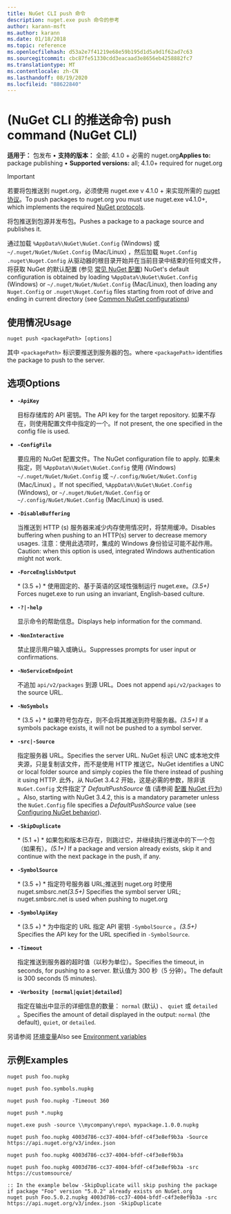 ```yaml
---
title: NuGet CLI push 命令
description: nuget.exe push 命令的参考
author: karann-msft
ms.author: karann
ms.date: 01/18/2018
ms.topic: reference
ms.openlocfilehash: d53a2e7f41219e68e59b195d1d5a9d1f62ad7c63
ms.sourcegitcommit: cbc87fe51330cdd3eacaad3e8656eb4258882fc7
ms.translationtype: MT
ms.contentlocale: zh-CN
ms.lasthandoff: 08/19/2020
ms.locfileid: "88622840"
---
```

# <a name="push-command-nuget-cli"></a><span data-ttu-id="78aab-103"> (NuGet CLI 的推送命令) </span><span class="sxs-lookup"><span data-stu-id="78aab-103">push command (NuGet CLI)</span></span>

<span data-ttu-id="78aab-104">**适用于：** 包发布 &bullet; **支持的版本：** 全部; 4.1.0 + 必需的 nuget.org</span><span class="sxs-lookup"><span data-stu-id="78aab-104">**Applies to:** package publishing &bullet; **Supported versions:** all; 4.1.0+ required for nuget.org</span></span>

> [!Important]
> <span data-ttu-id="78aab-105">若要将包推送到 nuget.org，必须使用 nuget.exe v 4.1.0 + 来实现所需的 [nuget 协议](../../api/nuget-protocols.md)。</span><span class="sxs-lookup"><span data-stu-id="78aab-105">To push packages to nuget.org you must use nuget.exe v4.1.0+, which implements the required [NuGet protocols](../../api/nuget-protocols.md).</span></span>

<span data-ttu-id="78aab-106">将包推送到包源并发布包。</span><span class="sxs-lookup"><span data-stu-id="78aab-106">Pushes a package to a package source and publishes it.</span></span>

<span data-ttu-id="78aab-107">通过加载 `%AppData%\NuGet\NuGet.Config` (Windows) 或 `~/.nuget/NuGet/NuGet.Config` (Mac/Linux) ，然后加载 `Nuget.Config` `.nuget\Nuget.Config` 从驱动器的根目录开始并在当前目录中结束的任何或文件，将获取 NuGet 的默认配置 (参见 [常见 NuGet 配置](../../consume-packages/configuring-nuget-behavior.md)) </span><span class="sxs-lookup"><span data-stu-id="78aab-107">NuGet's default configuration is obtained by loading `%AppData%\NuGet\NuGet.Config` (Windows) or `~/.nuget/NuGet/NuGet.Config` (Mac/Linux), then loading any `Nuget.Config` or `.nuget\Nuget.Config` files starting from root of drive and ending in current directory (see [Common NuGet configurations](../../consume-packages/configuring-nuget-behavior.md))</span></span>

## <a name="usage"></a><span data-ttu-id="78aab-108">使用情况</span><span class="sxs-lookup"><span data-stu-id="78aab-108">Usage</span></span>

```cli
nuget push <packagePath> [options]
```

<span data-ttu-id="78aab-109">其中 `<packagePath>` 标识要推送到服务器的包。</span><span class="sxs-lookup"><span data-stu-id="78aab-109">where `<packagePath>` identifies the package to push to the server.</span></span>

## <a name="options"></a><span data-ttu-id="78aab-110">选项</span><span class="sxs-lookup"><span data-stu-id="78aab-110">Options</span></span>

- **`-ApiKey`**

  <span data-ttu-id="78aab-111">目标存储库的 API 密钥。</span><span class="sxs-lookup"><span data-stu-id="78aab-111">The API key for the target repository.</span></span> <span data-ttu-id="78aab-112">如果不存在，则使用配置文件中指定的一个。</span><span class="sxs-lookup"><span data-stu-id="78aab-112">If not present,  the one specified in the config file is used.</span></span>

- **`-ConfigFile`**

  <span data-ttu-id="78aab-113">要应用的 NuGet 配置文件。</span><span class="sxs-lookup"><span data-stu-id="78aab-113">The NuGet configuration file to apply.</span></span> <span data-ttu-id="78aab-114">如果未指定，则 `%AppData%\NuGet\NuGet.Config` 使用 (Windows) `~/.nuget/NuGet/NuGet.Config` 或 `~/.config/NuGet/NuGet.Config` (Mac/Linux) 。</span><span class="sxs-lookup"><span data-stu-id="78aab-114">If not specified, `%AppData%\NuGet\NuGet.Config` (Windows), or `~/.nuget/NuGet/NuGet.Config` or `~/.config/NuGet/NuGet.Config` (Mac/Linux) is used.</span></span>

- **`-DisableBuffering`**

  <span data-ttu-id="78aab-115">当推送到 HTTP (s) 服务器来减少内存使用情况时，将禁用缓冲。</span><span class="sxs-lookup"><span data-stu-id="78aab-115">Disables buffering when pushing to an HTTP(s) server to decrease memory usages.</span></span> <span data-ttu-id="78aab-116">注意：使用此选项时，集成的 Windows 身份验证可能不起作用。</span><span class="sxs-lookup"><span data-stu-id="78aab-116">Caution: when this option is used, integrated Windows authentication might not work.</span></span>

- **`-ForceEnglishOutput`**

  <span data-ttu-id="78aab-117">\* (3.5 +) \* 使用固定的、基于英语的区域性强制运行 nuget.exe。</span><span class="sxs-lookup"><span data-stu-id="78aab-117">*(3.5+)* Forces nuget.exe to run using an invariant, English-based culture.</span></span>

- **`-?|-help`**

  <span data-ttu-id="78aab-118">显示命令的帮助信息。</span><span class="sxs-lookup"><span data-stu-id="78aab-118">Displays help information for the command.</span></span>

- **`-NonInteractive`**

  <span data-ttu-id="78aab-119">禁止提示用户输入或确认。</span><span class="sxs-lookup"><span data-stu-id="78aab-119">Suppresses prompts for user input or confirmations.</span></span>

- **`-NoServiceEndpoint`**

  <span data-ttu-id="78aab-120">不追加 `api/v2/packages` 到源 URL。</span><span class="sxs-lookup"><span data-stu-id="78aab-120">Does not append `api/v2/packages` to the source URL.</span></span>

- **`-NoSymbols`**

  <span data-ttu-id="78aab-121">\* (3.5 +) \* 如果符号包存在，则不会将其推送到符号服务器。</span><span class="sxs-lookup"><span data-stu-id="78aab-121">*(3.5+)* If a symbols package exists, it will not be pushed to a symbol server.</span></span>

- **`-src|-Source`**

  <span data-ttu-id="78aab-122">指定服务器 URL。</span><span class="sxs-lookup"><span data-stu-id="78aab-122">Specifies the server URL.</span></span> <span data-ttu-id="78aab-123">NuGet 标识 UNC 或本地文件夹源，只是复制该文件，而不是使用 HTTP 推送它。</span><span class="sxs-lookup"><span data-stu-id="78aab-123">NuGet identifies a UNC or local folder source and simply copies the file there instead of pushing it using HTTP.</span></span>  <span data-ttu-id="78aab-124">此外，从 NuGet 3.4.2 开始，这是必需的参数，除非该 `NuGet.Config` 文件指定了 *DefaultPushSource* 值 (请参阅 [配置 NuGet 行为](../../consume-packages/configuring-nuget-behavior.md)) 。</span><span class="sxs-lookup"><span data-stu-id="78aab-124">Also, starting with NuGet 3.4.2, this is a mandatory parameter unless the `NuGet.Config` file specifies a *DefaultPushSource* value (see [Configuring NuGet behavior](../../consume-packages/configuring-nuget-behavior.md)).</span></span>

- **`-SkipDuplicate`**

  <span data-ttu-id="78aab-125">\* (5.1 +) \* 如果包和版本已存在，则跳过它，并继续执行推送中的下一个包（如果有）。</span><span class="sxs-lookup"><span data-stu-id="78aab-125">*(5.1+)* If a package and version already exists, skip it and continue with the next package in the push, if any.</span></span>

- **`-SymbolSource`**

  <span data-ttu-id="78aab-126">\* (3.5 +) \* 指定符号服务器 URL;推送到 nuget.org 时使用 nuget.smbsrc.net</span><span class="sxs-lookup"><span data-stu-id="78aab-126">*(3.5+)* Specifies the symbol server URL; nuget.smbsrc.net is used when pushing to nuget.org</span></span>

- **`-SymbolApiKey`**

  <span data-ttu-id="78aab-127">\* (3.5 +) \* 为中指定的 URL 指定 API 密钥 `-SymbolSource` 。</span><span class="sxs-lookup"><span data-stu-id="78aab-127">*(3.5+)* Specifies the API key for the URL specified in `-SymbolSource`.</span></span>

- **`-Timeout`**

  <span data-ttu-id="78aab-128">指定推送到服务器的超时值（以秒为单位）。</span><span class="sxs-lookup"><span data-stu-id="78aab-128">Specifies the timeout, in seconds, for pushing to a server.</span></span> <span data-ttu-id="78aab-129">默认值为 300 秒（5 分钟）。</span><span class="sxs-lookup"><span data-stu-id="78aab-129">The default is 300 seconds (5 minutes).</span></span>

- **`-Verbosity [normal|quiet|detailed]`**

  <span data-ttu-id="78aab-130">指定在输出中显示的详细信息的数量： `normal` (默认) 、 `quiet` 或 `detailed` 。</span><span class="sxs-lookup"><span data-stu-id="78aab-130">Specifies the amount of detail displayed in the output: `normal` (the default), `quiet`, or `detailed`.</span></span>


<span data-ttu-id="78aab-131">另请参阅 [环境变量](cli-ref-environment-variables.md)</span><span class="sxs-lookup"><span data-stu-id="78aab-131">Also see [Environment variables](cli-ref-environment-variables.md)</span></span>

## <a name="examples"></a><span data-ttu-id="78aab-132">示例</span><span class="sxs-lookup"><span data-stu-id="78aab-132">Examples</span></span>

```cli
nuget push foo.nupkg

nuget push foo.symbols.nupkg

nuget push foo.nupkg -Timeout 360

nuget push *.nupkg

nuget.exe push -source \\mycompany\repo\ mypackage.1.0.0.nupkg

nuget push foo.nupkg 4003d786-cc37-4004-bfdf-c4f3e8ef9b3a -Source https://api.nuget.org/v3/index.json

nuget push foo.nupkg 4003d786-cc37-4004-bfdf-c4f3e8ef9b3a

nuget push foo.nupkg 4003d786-cc37-4004-bfdf-c4f3e8ef9b3a -src https://customsource/

:: In the example below -SkipDuplicate will skip pushing the package if package "Foo" version "5.0.2" already exists on NuGet.org
nuget push Foo.5.0.2.nupkg 4003d786-cc37-4004-bfdf-c4f3e8ef9b3a -src https://api.nuget.org/v3/index.json -SkipDuplicate
```
